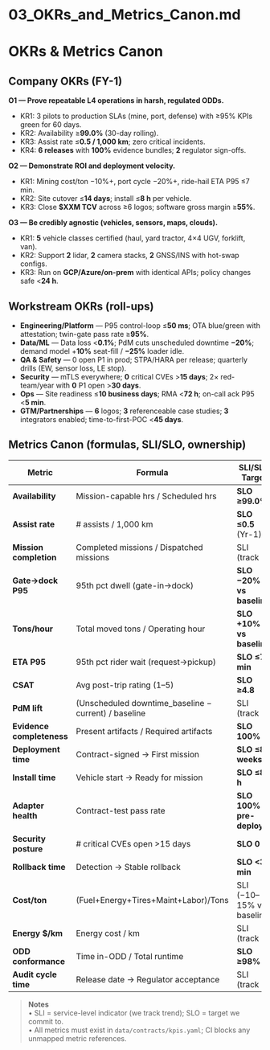 # 03_OKRs_and_Metrics_Canon.md

# OKRs & Metrics Canon

## Company OKRs (FY-1)

**O1 — Prove repeatable L4 operations in harsh, regulated ODDs.**  
- KR1: 3 pilots to production SLAs (mine, port, defense) with ≥95% KPIs green for 60 days.  
- KR2: Availability ≥**99.0%** (30-day rolling).  
- KR3: Assist rate ≤**0.5 / 1,000 km**; zero critical incidents.  
- KR4: **6 releases** with **100%** evidence bundles; **2** regulator sign-offs.

**O2 — Demonstrate ROI and deployment velocity.**  
- KR1: Mining cost/ton −10%+, port cycle −20%+, ride-hail ETA P95 ≤7 min.  
- KR2: Site cutover ≤**14 days**; install ≤**8 h** per vehicle.  
- KR3: Close **$XXM TCV** across ≥6 logos; software gross margin ≥**55%**.

**O3 — Be credibly agnostic (vehicles, sensors, maps, clouds).**  
- KR1: **5** vehicle classes certified (haul, yard tractor, 4×4 UGV, forklift, van).  
- KR2: Support **2** lidar, **2** camera stacks, **2** GNSS/INS with hot-swap configs.  
- KR3: Run on **GCP/Azure/on-prem** with identical APIs; policy changes safe <**24 h**.

## Workstream OKRs (roll-ups)

- **Engineering/Platform** — P95 control-loop ≤**50 ms**; OTA blue/green with attestation; twin-gate pass rate ≥**95%**.  
- **Data/ML** — Data loss <**0.1%**; PdM cuts unscheduled downtime **−20%**; demand model +**10%** seat-fill / **−25%** loader idle.  
- **QA & Safety** — 0 open P1 in prod; STPA/HARA per release; quarterly drills (EW, sensor loss, LE stop).  
- **Security** — mTLS everywhere; **0** critical CVEs >**15 days**; 2× red-team/year with **0** P1 open >**30 days**.  
- **Ops** — Site readiness ≤**10 business days**; RMA <**72 h**; on-call ack P95 <**5 min**.  
- **GTM/Partnerships** — **6** logos; **3** referenceable case studies; **3** integrators enabled; time-to-first-POC <**45 days**.  

## Metrics Canon (formulas, SLI/SLO, ownership)

| Metric | Formula | SLI/SLO Target | Source of Truth | Owner | Cadence |
|---|---|---|---|---|---|
| **Availability** | Mission-capable hrs / Scheduled hrs | **SLO ≥99.0%** | Fleet telemetry | Ops | Daily |
| **Assist rate** | # assists / 1,000 km | **SLO ≤0.5** (Yr-1) | Assist logs + odometer | Safety | Daily |
| **Mission completion** | Completed missions / Dispatched missions | SLI (track ↑) | Ops DB | Sector Ops | Daily |
| **Gate→dock P95** | 95th pct dwell (gate-in→dock) | **SLO −20% vs baseline** | TOS + telemetry | Logistics | Daily |
| **Tons/hour** | Total moved tons / Operating hour | **SLO +10% vs baseline** | Production + telemetry | Mining | Daily |
| **ETA P95** | 95th pct rider wait (request→pickup) | **SLO ≤7 min** | Dispatch DB | Ride-hail | Daily |
| **CSAT** | Avg post-trip rating (1–5) | **SLO ≥4.8** | App feedback | Ride-hail | Weekly |
| **PdM lift** | (Unscheduled downtime_baseline − current) / baseline | SLI (track ↑) | Maintenance system | Data/ML | Monthly |
| **Evidence completeness** | Present artifacts / Required artifacts | **SLO 100%** | CI pipeline | Compliance | Per release |
| **Deployment time** | Contract-signed → First mission | **SLO ≤8 weeks** | Program tracker | PMO | Weekly |
| **Install time** | Vehicle start → Ready for mission | **SLO ≤8 h** | Field ops logs | Ops | Weekly |
| **Adapter health** | Contract-test pass rate | **SLO 100% pre-deploy** | CI + adapter tests | Integrations | Per build |
| **Security posture** | # critical CVEs open >15 days | **SLO 0** | Vuln mgmt | Security | Weekly |
| **Rollback time** | Detection → Stable rollback | **SLO <30 min** | CI/CD + alerts | Release Eng | Per incident |
| **Cost/ton** | (Fuel+Energy+Tires+Maint+Labor)/Tons | SLI (−10–15% vs baseline) | ERP + telemetry | Mining | Monthly |
| **Energy $/km** | Energy cost / km | SLI (track ↓) | Telematics + tariffs | Ops/Data | Weekly |
| **ODD conformance** | Time in-ODD / Total runtime | **SLO ≥98%** | ODD guard logs | Safety | Daily |
| **Audit cycle time** | Release date → Regulator acceptance | SLI (track ↓) | Compliance tracker | Compliance | Monthly |

> **Notes**  
> • SLI = service-level indicator (we track trend); SLO = target we commit to.  
> • All metrics must exist in `data/contracts/kpis.yaml`; CI blocks any unmapped metric references.
